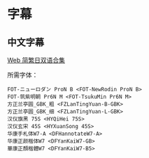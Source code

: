 # 字幕

## 中文字幕

[Web 简繁日双语合集](https://github.com/Nekomoekissaten-SUB/Nekomoekissaten-Storage/releases/download/subtitle_pkg/Migi_to_Dali_Web_JPCH.7z)

所需字体：
```
FOT-ニューロダン ProN B <FOT-NewRodin ProN B>
FOT-筑紫明朝 Pr6N M <FOT-TsukuMin Pr6N M>
方正兰亭圆_GBK_粗 <FZLanTingYuan-B-GBK>
方正兰亭圆_GBK_细 <FZLanTingYuan-L-GBK>
汉仪旗黑 75S <HYQiHei 75S>
汉仪玄宋 45S <HYXuanSong 45S>
华康手札体W7-A <DFHannotateW7-A>
华康正颜楷体W7 <DFYanKaiW7-GB>
華康正顏楷體W7 <DFYanKaiW7-B5>
```
